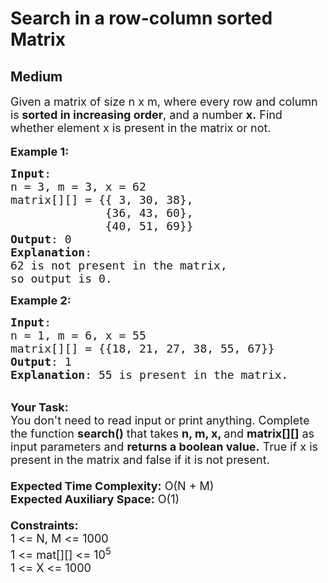 # Search in a row-column sorted Matrix
## Medium 
<div class="problem-statement" style="user-select: auto;">
                <p style="user-select: auto;"></p><p style="user-select: auto;"><span style="font-size: 18px; user-select: auto;">Given a matrix of size&nbsp;n x m, where every row and column is<strong style="user-select: auto;"> sorted in increasing order</strong>, and a number <strong style="user-select: auto;">x.</strong>&nbsp;Find whether&nbsp;element x&nbsp;is present in the matrix or not.</span><br style="user-select: auto;">
<br style="user-select: auto;">
<span style="font-size: 18px; user-select: auto;"><strong style="user-select: auto;">Example 1:</strong></span></p>

<pre style="user-select: auto; position: relative;"><span style="font-size: 18px; user-select: auto;"><strong style="user-select: auto;">Input</strong>:
n = 3, m = 3, x = 62
matrix[][] = {{ 3, 30, 38},
&nbsp;             {36, 43, 60},
&nbsp;             {40, 51, 69}}
<strong style="user-select: auto;">Output</strong>: 0
<strong style="user-select: auto;">Explanation</strong>:
62 is not present in the matrix, 
so output is 0.
</span><div class="open_grepper_editor" title="Edit &amp; Save To Grepper" style="user-select: auto;"></div></pre>

<p style="user-select: auto;"><span style="font-size: 18px; user-select: auto;"><strong style="user-select: auto;">Example 2:</strong></span></p>

<pre style="user-select: auto; position: relative;"><span style="font-size: 18px; user-select: auto;"><strong style="user-select: auto;">Input</strong>:
n = 1, m = 6, x = 55
matrix[][] = {{18, 21, 27, 38, 55, 67}}
<strong style="user-select: auto;">Output</strong>: 1
<strong style="user-select: auto;">Explanation</strong>: 55 is present in the matrix.</span>
<div class="open_grepper_editor" title="Edit &amp; Save To Grepper" style="user-select: auto;"></div></pre>

<p style="user-select: auto;"><br style="user-select: auto;">
<span style="font-size: 18px; user-select: auto;"><strong style="user-select: auto;">Your Task:</strong><br style="user-select: auto;">
You don't need to read input or print anything. Complete the function <strong style="user-select: auto;">search()</strong> that takes <strong style="user-select: auto;">n, m, x, </strong>and <strong style="user-select: auto;">matrix[][]</strong>&nbsp;as input parameters and <strong style="user-select: auto;">returns a boolean value.</strong> True&nbsp;if x is present in the matrix and false&nbsp;if it is not present.<br style="user-select: auto;">
<br style="user-select: auto;">
<strong style="user-select: auto;">Expected Time Complexity:</strong>&nbsp;O(N + M)<br style="user-select: auto;">
<strong style="user-select: auto;">Expected Auxiliary Space:</strong>&nbsp;O(1)<br style="user-select: auto;">
<br style="user-select: auto;">
<strong style="user-select: auto;">Constraints:</strong><br style="user-select: auto;">
1 &lt;= N, M &lt;= 1000<br style="user-select: auto;">
1 &lt;= mat[][] &lt;= 10<sup style="user-select: auto;">5</sup><br style="user-select: auto;">
1 &lt;= X &lt;= 1000</span></p>
 <p style="user-select: auto;"></p>
            </div>